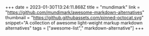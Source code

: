 +++
date = 2023-01-30T13:24:11.868Z
title = "mundimark"
link = "https://github.com/mundimark/awesome-markdown-alternatives"
thumbnail = "https://github.githubassets.com/pinned-octocat.svg"
snippet="A collection of awesome light-weight markup markdown alternatives"
tags = ["awesome-list"," markdown-alternative"]
+++
